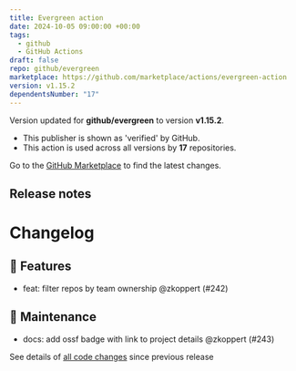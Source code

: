 ```yaml
---
title: Evergreen action
date: 2024-10-05 09:00:00 +00:00
tags:
  - github
  - GitHub Actions
draft: false
repo: github/evergreen
marketplace: https://github.com/marketplace/actions/evergreen-action
version: v1.15.2
dependentsNumber: "17"
---
```



Version updated for **github/evergreen** to version **v1.15.2**.
- This publisher is shown as 'verified' by GitHub.
- This action is used across all versions by **17** repositories.

Go to the [GitHub Marketplace](https://github.com/marketplace/actions/evergreen-action) to find the latest changes.

## Release notes

# Changelog
## 🚀 Features

- feat: filter repos by team ownership @zkoppert (#242)

## 🧰 Maintenance

- docs: add ossf badge with link to project details @zkoppert (#243)

See details of [all code changes](https://github.com/github/evergreen/compare/v1.15.1...v1.15.2) since previous release

